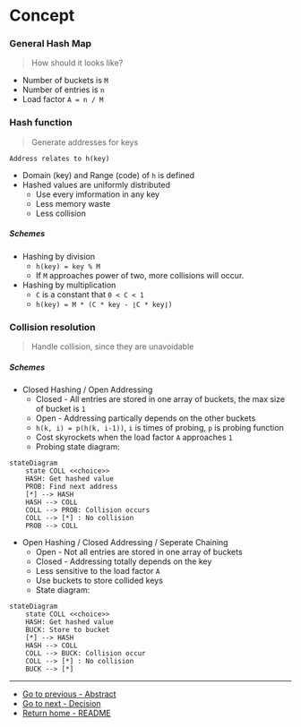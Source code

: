 # Concept

### General Hash Map
> How should it looks like?

- Number of buckets is `M`
- Number of entries is `n`
- Load factor `A = n / M`

### Hash function
> Generate addresses for keys

`Address relates to h(key)`
- Domain (key) and Range (code) of `h` is defined
- Hashed values are uniformly distributed
	- Use every imformation in any key
	- Less memory waste
	- Less collision

##### Schemes
- Hashing by division
	- `h(key) = key % M`
	- If `M` approaches power of two, more collisions will occur.
- Hashing by multiplication
	- `C` is a constant that `0 < C < 1`
	- `h(key) = M * (C * key - ⌊C * key⌋)`

### Collision resolution
> Handle collision, since they are unavoidable

##### Schemes
- Closed Hashing / Open Addressing
	- Closed - All entries are stored in one array of buckets, the max size of bucket is `1`
	- Open - Addressing partically depends on the other buckets
	- `h(k, i) = p(h(k, i-1))`, `i` is times of probing, `p` is probing function
	- Cost skyrockets when the load factor `A` approaches `1`
	- Probing state diagram:
```mermaid
stateDiagram
    state COLL <<choice>>
    HASH: Get hashed value
    PROB: Find next address
    [*] --> HASH
    HASH --> COLL
    COLL --> PROB: Collision occurs
    COLL --> [*] : No collision
    PROB --> COLL
```

- Open Hashing / Closed Addressing / Seperate Chaining
	- Open - Not all entries are stored in one array of buckets
	- Closed - Addressing totally depends on the key
	- Less sensitive to the load factor `A`
	- Use buckets to store collided keys
	- State diagram:
```mermaid
stateDiagram
    state COLL <<choice>>
    HASH: Get hashed value
    BUCK: Store to bucket
    [*] --> HASH
    HASH --> COLL
    COLL --> BUCK: Collision occur
    COLL --> [*] : No collision
    BUCK --> [*]
```

----
- [Go to previous - Abstract](./Abstract.md)
- [Go to next - Decision](./Decision.md)
- [Return home - README](./README.md)